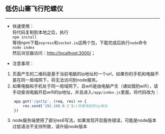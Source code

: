 ## 低仿山寨飞行陀螺仪
---
* 快速使用：  
将代码复制到本地之后，执行  
`npm install`  
等待npm下载`express`和`socket.io`这两个包，下载完成后执行`node`命令  
`node index`  
然后浏览器访问：[http://localhost:3000/](http://localhost:3000/)；

* 注意事项：
1. 页面产生的二维码是基于当前电脑的ip地址的一个url，如果你的手机和电脑不是在同一局域网下，将无法访问到node服务。
2. 如果电脑和手机处于同一局域网下，且wifi是由电脑产生（诸如猎豹wifi），请手动查询电脑开启wifi的ip地址，并且进入`/app/index.js`里面，将代码改为：
```javascript
    app.get('/getIp', (req, res) => {
        res.send('192.168.0.1')//你查询到的ip地址
    })
```
3. node服务端使用了部分es6写法，如果发现开启服务错误，可能是node版本过低语法不支持所致，请升级node版本
